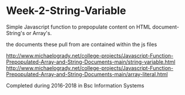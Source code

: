 # Week-2-String-Variable
Simple Javascript function to prepopulate content on HTML document- String's or Array's.

the documents these pull from are contained within the js files

http://www.michaelogrady.net/college-projects/Javascript-Function-Prepopulated-Array-and-String-Documents-main/string-variable.html
http://www.michaelogrady.net/college-projects/Javascript-Function-Prepopulated-Array-and-String-Documents-main/array-literal.html

Completed during 2016-2018 in Bsc Information Systems
